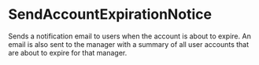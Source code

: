 ﻿# SendAccountExpirationNotice

Sends a notification email to users when the account is about to expire. An email is also sent to the manager with a summary of all user accounts that are about to expire for that manager.
